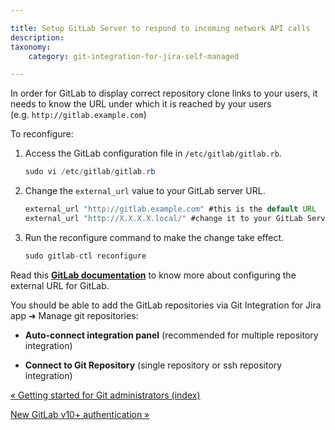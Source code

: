```yaml
---

title: Setup GitLab Server to respond to incoming network API calls
description:
taxonomy:
    category: git-integration-for-jira-self-managed

---
```

In order for GitLab to display correct repository clone links to your users, it needs to know the URL under which it is reached by your users (e.g. `http://gitlab.example.com`)

To reconfigure:

1.  Access the GitLab configuration file in `/etc/gitlab/gitlab.rb`.

    ```java
    sudo vi /etc/gitlab/gitlab.rb
    ```

2.  Change the `external_url` value to your GitLab server URL.

    ```java
    external_url "http://gitlab.example.com" #this is the default URL
    external_url "http://X.X.X.X.local/" #change it to your GitLab Server URL
    ```

3.  Run the reconfigure command to make the change take effect.

    ```java
    sudo gitlab-ctl reconfigure
    ```



Read this [**GitLab documentation**](https://docs.gitlab.com/omnibus/settings/configuration.html#configuring-the-external-url-for-gitlab) to know more about configuring the external URL for GitLab.

You should be able to add the GitLab repositories via Git Integration for Jira app ➜ Manage git repositories:

*   **Auto-connect integration panel** (recommended for multiple repository integration)

*   **Connect to Git Repository** (single repository or ssh repository integration)


[« Getting started for Git administrators (index)](/wiki/spaces/GIJDC/pages/1930396073/Getting+started+for+Git+administrators)

[New GitLab v10+ authentication »](/wiki/spaces/GIJDC/pages/1930396211)


